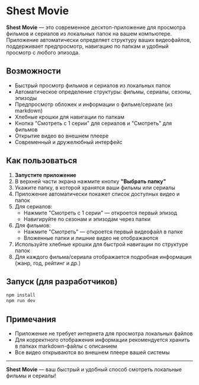 # Shest Movie

**Shest Movie** — это современное десктоп-приложение для просмотра фильмов и сериалов из локальных папок на вашем компьютере. Приложение автоматически определяет структуру ваших видеофайлов, поддерживает предпросмотр, навигацию по папкам и удобный просмотр с любого эпизода.

## Возможности

- Быстрый просмотр фильмов и сериалов из локальных папок
- Автоматическое определение структуры: фильмы, сериалы, сезоны, эпизоды
- Предпросмотр обложек и информации о фильме/сериале (из markdown)
- Хлебные крошки для навигации по папкам
- Кнопка "Смотреть с 1 серии" для сериалов и "Смотреть" для фильмов
- Открытие видео во внешнем плеере
- Современный и дружелюбный интерфейс

## Как пользоваться

1. **Запустите приложение**
2. В верхней части экрана нажмите кнопку **"Выбрать папку"**
3. Укажите папку, в которой хранятся ваши фильмы или сериалы
4. Приложение автоматически покажет список доступных видео и папок
5. Для сериалов:
   - Нажмите "Смотреть с 1 серии" — откроется первый эпизод
   - Навигируйте по сезонам и эпизодам через папки
6. Для фильмов:
   - Нажмите "Смотреть" — откроется первый видеофайл в папке
   - Вложенные папки и лишние видео не отображаются
7. Используйте хлебные крошки для быстрой навигации по структуре папок
8. Для каждого фильма/сериала отображается подробная информация (жанр, год, рейтинг и др.)

## Запуск (для разработчиков)

```bash
npm install
npm run dev
```

## Примечания

- Приложение не требует интернета для просмотра локальных файлов
- Для корректного отображения информации рекомендуется хранить в папках markdown-файлы с описанием
- Все видео открываются во внешнем плеере вашей системы

---

**Shest Movie** — ваш быстрый и удобный способ смотреть локальные фильмы и сериалы!
